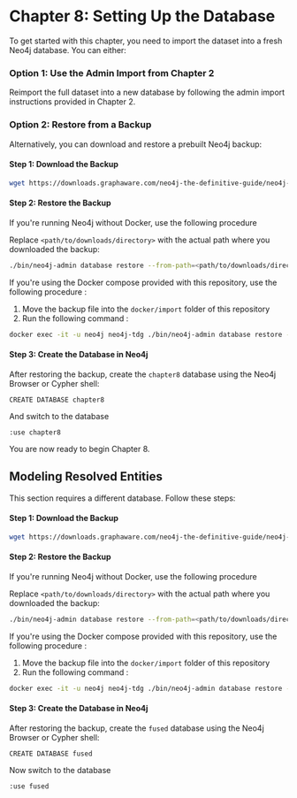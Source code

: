 # Chapter 8: Setting Up the Database

To get started with this chapter, you need to import the dataset into a fresh Neo4j database. You can either:

### Option 1: Use the Admin Import from Chapter 2
Reimport the full dataset into a new database by following the admin import instructions provided in Chapter 2.

### Option 2: Restore from a Backup
Alternatively, you can download and restore a prebuilt Neo4j backup:

#### Step 1: Download the Backup
```bash
wget https://downloads.graphaware.com/neo4j-the-definitive-guide/neo4j-tdg-backup-20250523.backup
```

#### Step 2: Restore the Backup

If you're running Neo4j without Docker, use the following procedure

Replace `<path/to/downloads/directory>` with the actual path where you downloaded the backup:
```bash
./bin/neo4j-admin database restore --from-path=<path/to/downloads/directory>/neo4j-tdg-backup-20250523.backup chapter8
```

If you're using the Docker compose provided with this repository, use the following procedure : 

1. Move the backup file into the `docker/import` folder of this repository
2. Run the following command : 

```bash
docker exec -it -u neo4j neo4j-tdg ./bin/neo4j-admin database restore --from-path=/import/neo4j-tdg-backup-20250523.backup chapter8
```

#### Step 3: Create the Database in Neo4j
After restoring the backup, create the `chapter8` database using the Neo4j Browser or Cypher shell:
```cypher
CREATE DATABASE chapter8
```
And switch to the database

```cypher
:use chapter8
```

You are now ready to begin Chapter 8.

## Modeling Resolved Entities

This section requires a different database. Follow these steps:

#### Step 1: Download the Backup
```bash
wget https://downloads.graphaware.com/neo4j-the-definitive-guide/neo4j-tdg-backup-20250523.backup
```

#### Step 2: Restore the Backup

If you're running Neo4j without Docker, use the following procedure

Replace `<path/to/downloads/directory>` with the actual path where you downloaded the backup:
```bash
./bin/neo4j-admin database restore --from-path=<path/to/downloads/directory>/neo4j-tdg-backup-20250523.backup fused
```

If you're using the Docker compose provided with this repository, use the following procedure :

1. Move the backup file into the `docker/import` folder of this repository
2. Run the following command :

```bash
docker exec -it -u neo4j neo4j-tdg ./bin/neo4j-admin database restore --from-path=/import/neo4j-tdg-backup-20250523.backup fused
```

#### Step 3: Create the Database in Neo4j
After restoring the backup, create the `fused` database using the Neo4j Browser or Cypher shell:
```cypher
CREATE DATABASE fused
```

Now switch to the database

```cypher
:use fused
```

